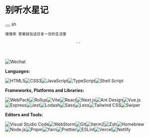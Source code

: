<style src="./index.scss"></style>

# 别听水星记

<div class="language-sh vp-adaptive-theme">
<button title="Copy Code" class="copy"></button>
<span class="lang">sh</span>
<pre class="shiki shiki-themes github-light github-dark vp-code">
<code><span class="line"><span style="--shiki-light:#6F42C1;--shiki-dark:#B392F0;">慢慢来 答案就在这日复一日的生活里</span></span>
<span class="line">
<span style="--shiki-light:#6F42C1;--shiki-dark:#B392F0;">                                --</span><span style="--shiki-light:#032F62;--shiki-dark:#9ECBFF;"> </span>
</span></code>
<!-- <marquee><a href="" class="advertisement">买白酒，找南将，好便宜</a></marquee> -->
</pre>
</div>

<p><img src="https://img.shields.io/badge/WeChat-Lionel_J951-07C160?logo=wechat" alt="Wechat" loading="lazy" class="medium-zoom-image"></p>

**Languages:**

<p class="languages"><img src="https://img.shields.io/badge/HTML5-E34F26?logo=HTML5&amp;logoColor=fff" alt="HTML5" loading="lazy" class="medium-zoom-image"><img src="https://img.shields.io/badge/CSS3-1572B6?logo=CSS3&amp;logoColor=fff" alt="CSS3" loading="lazy" class="medium-zoom-image"><img src="https://img.shields.io/badge/JavaScript-F7DF1E?logo=JavaScript&amp;logoColor=333" alt="JavaScript" loading="lazy" class="medium-zoom-image"><img src="https://img.shields.io/badge/TypeScript-3178C6?logo=TypeScript&amp;logoColor=fff" alt="TypeScript" loading="lazy" class="medium-zoom-image"><img src="https://img.shields.io/badge/Shell_Script-4EAA25.svg?logo=gnu-bash&amp;logoColor=white" alt="Shell Script" loading="lazy" class="medium-zoom-image"></p>

**Frameworks, Platforms and Libraries:**

<p class="frameworks"><img src="https://img.shields.io/badge/WebPack-8DD6F9?logo=WebPack&amp;logoColor=333" alt="WebPack" loading="lazy" class="medium-zoom-image"><img src="https://img.shields.io/badge/Rollup-EC4A3F?logo=Rollup.js&amp;logoColor=fff" alt="Rollup" loading="lazy" class="medium-zoom-image"><img src="https://img.shields.io/badge/Vite-646CFF?logo=Vite&amp;logoColor=fff" alt="Vite" loading="lazy" class="medium-zoom-image"><img src="https://img.shields.io/badge/React-61DAFB?logo=React&amp;logoColor=333" alt="React" loading="lazy" class="medium-zoom-image"><img src="https://img.shields.io/badge/Next.js-000000?logo=Next.js&amp;logoColor=fff" alt="Next.js" loading="lazy" class="medium-zoom-image"><img src="https://img.shields.io/badge/Ant%20Design-1677FF?logo=AntDesign&amp;logoColor=fff" alt="Ant Design" loading="lazy" class="medium-zoom-image"><img src="https://img.shields.io/badge/Vue.js-4FC08D?logo=Vue.js&amp;logoColor=fff" alt="Vue.js" loading="lazy" class="medium-zoom-image"><img src="https://img.shields.io/badge/Express-000000?logo=Express&amp;logoColor=fff" alt="Express" loading="lazy" class="medium-zoom-image"><img src="https://img.shields.io/badge/Jest-C21325?logo=Jest&amp;logoColor=fff" alt="Jest" loading="lazy" class="medium-zoom-image"><img src="https://img.shields.io/badge/Lodash-3498db?logo=Lodash&amp;logoColor=fff" alt="Lodash" loading="lazy" class="medium-zoom-image"><img src="https://img.shields.io/badge/Sass-CC6699?logo=Sass&amp;logoColor=fff" alt="Sass" loading="lazy" class="medium-zoom-image"><img src="https://img.shields.io/badge/Less-1D365D?logo=Less&amp;logoColor=fff" alt="Less" loading="lazy" class="medium-zoom-image"><img src="https://img.shields.io/badge/Tailwind%20CSS-06B6D4?logo=TailwindCSS&amp;logoColor=fff" alt="Tailwind CSS" loading="lazy" class="medium-zoom-image"><img src="https://img.shields.io/badge/Swiper-6332F6?logo=Swiper&amp;logoColor=fff" alt="Swiper" loading="lazy" class="medium-zoom-image"></p>

**Editors and Tools:**

<p class="tools"><img src="https://img.shields.io/badge/VS%20CODE-007ACC?logo=VisualStudioCode&amp;logoColor=fff" alt="Visual Studio Code" loading="lazy" class="medium-zoom-image"><img src="https://img.shields.io/badge/WebStorm-000000?logo=WebStorm&amp;logoColor=fff" alt="WebStorm" loading="lazy" class="medium-zoom-image"><img src="https://img.shields.io/badge/Git-F05032?logo=Git&amp;logoColor=fff" alt="Git" loading="lazy" class="medium-zoom-image"><img src="https://img.shields.io/badge/Iterm2-000000?logo=Iterm2&amp;logoColor=fff" alt="Iterm2" loading="lazy" class="medium-zoom-image"><img src="https://img.shields.io/badge/Zsh-F15A24?logo=Zsh&amp;logoColor=fff" alt="Zsh" loading="lazy" class="medium-zoom-image"><img src="https://img.shields.io/badge/Homebrew-FBB040?logo=Homebrew&amp;logoColor=fff" alt="Homebrew" loading="lazy" class="medium-zoom-image"><img src="https://img.shields.io/badge/Node.js-339933?logo=Node.js&amp;logoColor=fff" alt="Node.js" loading="lazy" class="medium-zoom-image"><img src="https://img.shields.io/badge/Pnpm-4A4A4A?logo=Pnpm&amp;logoColor=fff" alt="Pnpm" loading="lazy" class="medium-zoom-image"><img src="https://img.shields.io/badge/Yarn-2C8EBB?logo=Yarn&amp;logoColor=fff" alt="Yarn" loading="lazy" class="medium-zoom-image"><img src="https://img.shields.io/badge/Prettier-F7B93E?logo=Prettier&amp;logoColor=fff" alt="Prettier" loading="lazy" class="medium-zoom-image"><img src="https://img.shields.io/badge/ESLint-4B32C3?logo=ESLint&amp;logoColor=fff" alt="ESLint" loading="lazy" class="medium-zoom-image"><img src="https://img.shields.io/badge/vercel-000000.svg?logo=Vercel&amp;logoColor=fff" alt="Vercel" loading="lazy" class="medium-zoom-image"><img src="https://img.shields.io/badge/Netlify-00C7B7.svg?logo=Netlify&amp;logoColor=fff" alt="Netlify" loading="lazy" class="medium-zoom-image"></p>
